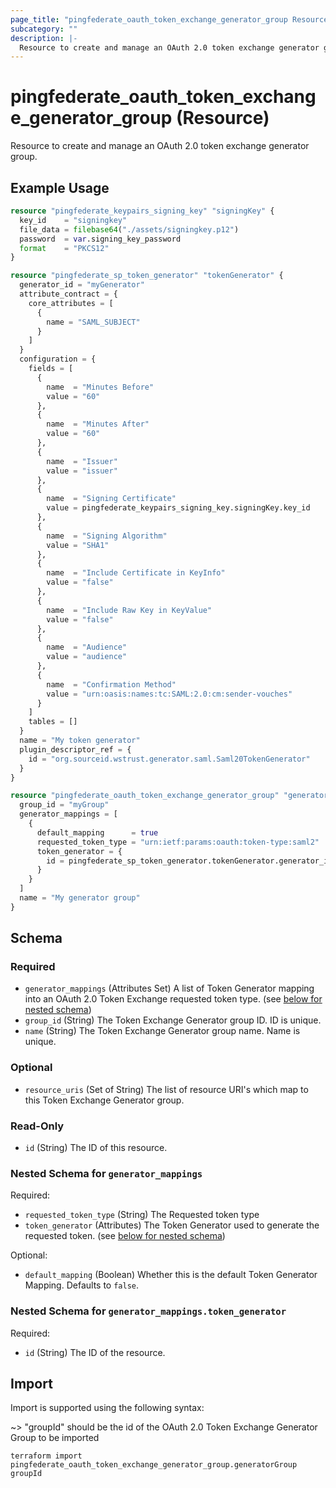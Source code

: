 ```yaml
---
page_title: "pingfederate_oauth_token_exchange_generator_group Resource - terraform-provider-pingfederate"
subcategory: ""
description: |-
  Resource to create and manage an OAuth 2.0 token exchange generator group.
---
```


# pingfederate_oauth_token_exchange_generator_group (Resource)

Resource to create and manage an OAuth 2.0 token exchange generator group.

## Example Usage

```terraform
resource "pingfederate_keypairs_signing_key" "signingKey" {
  key_id    = "signingkey"
  file_data = filebase64("./assets/signingkey.p12")
  password  = var.signing_key_password
  format    = "PKCS12"
}

resource "pingfederate_sp_token_generator" "tokenGenerator" {
  generator_id = "myGenerator"
  attribute_contract = {
    core_attributes = [
      {
        name = "SAML_SUBJECT"
      }
    ]
  }
  configuration = {
    fields = [
      {
        name  = "Minutes Before"
        value = "60"
      },
      {
        name  = "Minutes After"
        value = "60"
      },
      {
        name  = "Issuer"
        value = "issuer"
      },
      {
        name  = "Signing Certificate"
        value = pingfederate_keypairs_signing_key.signingKey.key_id
      },
      {
        name  = "Signing Algorithm"
        value = "SHA1"
      },
      {
        name  = "Include Certificate in KeyInfo"
        value = "false"
      },
      {
        name  = "Include Raw Key in KeyValue"
        value = "false"
      },
      {
        name  = "Audience"
        value = "audience"
      },
      {
        name  = "Confirmation Method"
        value = "urn:oasis:names:tc:SAML:2.0:cm:sender-vouches"
      }
    ]
    tables = []
  }
  name = "My token generator"
  plugin_descriptor_ref = {
    id = "org.sourceid.wstrust.generator.saml.Saml20TokenGenerator"
  }
}

resource "pingfederate_oauth_token_exchange_generator_group" "generatorGroup" {
  group_id = "myGroup"
  generator_mappings = [
    {
      default_mapping      = true
      requested_token_type = "urn:ietf:params:oauth:token-type:saml2"
      token_generator = {
        id = pingfederate_sp_token_generator.tokenGenerator.generator_id
      }
    }
  ]
  name = "My generator group"
}
```

<!-- schema generated by tfplugindocs -->
## Schema

### Required

- `generator_mappings` (Attributes Set) A list of Token Generator mapping into an OAuth 2.0 Token Exchange requested token type. (see [below for nested schema](#nestedatt--generator_mappings))
- `group_id` (String) The Token Exchange Generator group ID. ID is unique.
- `name` (String) The Token Exchange Generator group name. Name is unique.

### Optional

- `resource_uris` (Set of String) The list of resource URI's which map to this Token Exchange Generator group.

### Read-Only

- `id` (String) The ID of this resource.

<a id="nestedatt--generator_mappings"></a>
### Nested Schema for `generator_mappings`

Required:

- `requested_token_type` (String) The Requested token type
- `token_generator` (Attributes) The Token Generator used to generate the requested token. (see [below for nested schema](#nestedatt--generator_mappings--token_generator))

Optional:

- `default_mapping` (Boolean) Whether this is the default Token Generator Mapping. Defaults to `false`.

<a id="nestedatt--generator_mappings--token_generator"></a>
### Nested Schema for `generator_mappings.token_generator`

Required:

- `id` (String) The ID of the resource.

## Import

Import is supported using the following syntax:

~> "groupId" should be the id of the OAuth 2.0 Token Exchange Generator Group to be imported

```shell
terraform import pingfederate_oauth_token_exchange_generator_group.generatorGroup groupId
```
